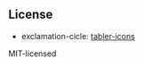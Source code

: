 ## License

- exclamation-cicle: [tabler-icons](https://github.com/tabler/tabler-icons)

MIT-licensed
